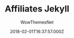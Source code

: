---
title: Affiliates Jekyll
github: https://github.com/wowthemesnet/affiliates-jekyll-theme
demo: https://wowthemesnet.github.io/affiliates-jekyll-theme/
author: WowThemesNet
ssg:
  - Jekyll
cms:
  - Markdown
date: 2018-02-01T16:37:57.000Z
description: Affiliates - Jekyll Blogging Theme for Affiliate Marketers
draft: true
publish_date: '2018-02-01T16:37:57Z'
update_date: '2021-10-31T15:32:41Z'
github_star: 244
github_fork: 307
---
